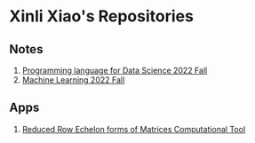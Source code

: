 # Xinli Xiao's Repositories

## Notes

1. [Programming language for Data Science 2022 Fall](https://xiaoxl.github.io/prds22)
2. [Machine Learning 2022 Fall](https://xiaoxl.github.io/ml22)


## Apps

1. [Reduced Row Echelon forms of Matrices Computational Tool](https://rref.herokuapp.com)